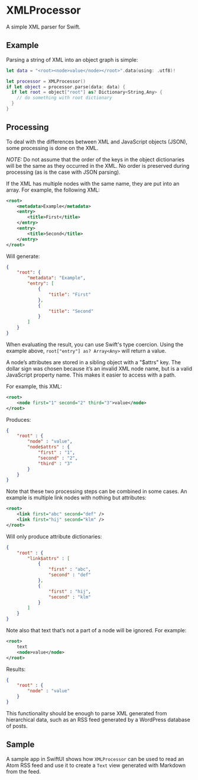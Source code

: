 # XMLProcessor
A simple XML parser for Swift.

## Example

Parsing a string of XML into an object graph is simple:

```swift
let data = "<root><node>value</node></root>".data(using: .utf8)!

let processor = XMLProcessor()
if let object = processor.parse(data: data) {
  if let root = object["root"] as? Dictionary<String,Any> {
    // do something with root dictionary
  }
}
```

## Processing

To deal with the differences between XML and JavaScript objects (JSON), some processing is done on the XML.

_NOTE:_ Do not assume that the order of the keys in the object dictionaries will be the same as they occurred in the XML. No order is preserved during processing (as is the case with JSON parsing).

If the XML has multiple nodes with the same name, they are put into an array. For example, the following XML:

```xml
<root>
	<metadata>Example</metadata>
	<entry>
		<title>First</title>
	</entry>
	<entry>
		<title>Second</title>
	</entry>
</root>		
```

Will generate:

```json
{
	"root": {
		"metadata": "Example",
		"entry": [
			{
				"title": "First"
			},
			{
				"title": "Second"
			}
		]
	}
}
```

When evaluating the result, you can use Swift's type coercion. Using the example above, `root["entry"] as? Array<Any>` will return a value.

A node’s attributes are stored in a sibling object with a "$attrs" key. The dollar sign was chosen because it’s an invalid XML node name, but is a valid JavaScript property name. This makes it easier to access with a path.

For example, this XML:

```xml
<root>
	<node first="1" second="2" third="3">value</node>
</root>
```

Produces:

```json
{
	"root" : {
		"node" : "value",
		"node$attrs" : {
			"first" : "1",
			"second" : "2",
			"third" : "3"
		}
	}
}
```

Note that these two processing steps can be combined in some cases. An example is multiple link nodes with nothing but attributes:

```xml
<root>
	<link first="abc" second="def" />
	<link first="hij" second="klm" />
</root>
```

Will only produce attribute dictionaries:
 
```json
{
	"root" : {
		"link$attrs" : [
			{
				"first" : "abc",
				"second" : "def"
			},
			{
				"first" : "hij",
				"second" : "klm"
			}
		]
	}
}
```

Note also that text that’s not a part of a node will be ignored. For example:

```xml
<root>
	text
	<node>value</node>
</root>
```

Results:

```json
{
	"root" : {
		"node" : "value"
	}
}
```

This functionality should be enough to parse XML generated from hierarchical data, such as an RSS feed generated by a WordPress database of posts.

## Sample

A sample app in SwiftUI shows how `XMLProcessor` can be used to read an Atom RSS feed and use it to create a `Text` view generated with Markdown from the feed.

